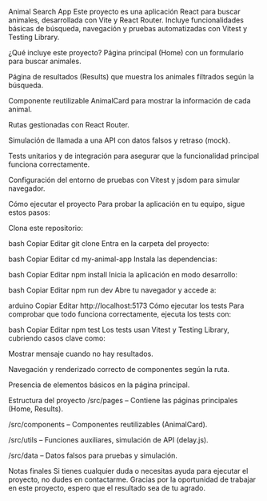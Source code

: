 Animal Search App
Este proyecto es una aplicación React para buscar animales, desarrollada con Vite y React Router. Incluye funcionalidades básicas de búsqueda, navegación y pruebas automatizadas con Vitest y Testing Library.

¿Qué incluye este proyecto?
Página principal (Home) con un formulario para buscar animales.

Página de resultados (Results) que muestra los animales filtrados según la búsqueda.

Componente reutilizable AnimalCard para mostrar la información de cada animal.

Rutas gestionadas con React Router.

Simulación de llamada a una API con datos falsos y retraso (mock).

Tests unitarios y de integración para asegurar que la funcionalidad principal funciona correctamente.

Configuración del entorno de pruebas con Vitest y jsdom para simular navegador.

Cómo ejecutar el proyecto
Para probar la aplicación en tu equipo, sigue estos pasos:

Clona este repositorio:

bash
Copiar
Editar
git clone <URL-del-repo>
Entra en la carpeta del proyecto:

bash
Copiar
Editar
cd my-animal-app
Instala las dependencias:

bash
Copiar
Editar
npm install
Inicia la aplicación en modo desarrollo:

bash
Copiar
Editar
npm run dev
Abre tu navegador y accede a:

arduino
Copiar
Editar
http://localhost:5173
Cómo ejecutar los tests
Para comprobar que todo funciona correctamente, ejecuta los tests con:

bash
Copiar
Editar
npm test
Los tests usan Vitest y Testing Library, cubriendo casos clave como:

Mostrar mensaje cuando no hay resultados.

Navegación y renderizado correcto de componentes según la ruta.

Presencia de elementos básicos en la página principal.

Estructura del proyecto
/src/pages – Contiene las páginas principales (Home, Results).

/src/components – Componentes reutilizables (AnimalCard).

/src/utils – Funciones auxiliares, simulación de API (delay.js).

/src/data – Datos falsos para pruebas y simulación.

Notas finales
Si tienes cualquier duda o necesitas ayuda para ejecutar el proyecto, no dudes en contactarme.
Gracias por la oportunidad de trabajar en este proyecto, espero que el resultado sea de tu agrado.